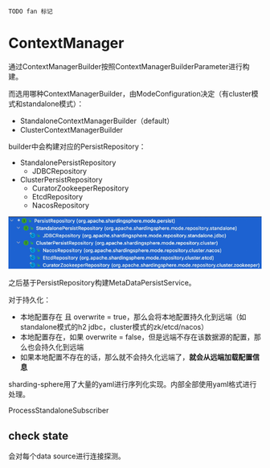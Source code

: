 `TODO fan 标记`

# ContextManager
通过ContextManagerBuilder按照ContextManagerBuilderParameter进行构建。

而选用哪种ContextManagerBuilder，由ModeConfiguration决定（有cluster模式和standalone模式）：
- StandaloneContextManagerBuilder（default）
- ClusterContextManagerBuilder

builder中会构建对应的PersistRepository：
- StandalonePersistRepository
    - JDBCRepository
- ClusterPersistRepository
    - CuratorZookeeperRepository
    - EtcdRepository
    - NacosRepository
    
![img.png](img.png)

之后基于PersistRepository构建MetaDataPersistService。

对于持久化：
- 本地配置存在 且 overwrite = true，那么会将本地配置持久化到远端（如standalone模式的h2 jdbc，cluster模式的zk/etcd/nacos）
- 本地配置存在，如果 overwrite = false，但是远端不存在该数据源的配置，那么也会持久化到远端
- 如果本地配置不存在的话，那么就不会持久化远端了，**就会从远端加载配置信息**

sharding-sphere用了大量的yaml进行序列化实现。内部全部使用yaml格式进行处理。

ProcessStandaloneSubscriber

## check state
会对每个data source进行连接探测。







